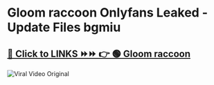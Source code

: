
 # Gloom raccoon Onlyfans Leaked - Update Files bgmiu

## <h2><a href="https://clipsfans.com/Gloom_raccoon&ref=git">🔗 Click to LINKS ⏩⏩ 👉 🟢 Gloom raccoon </a></h2>

<a href="https://clipsfans.com/Gloom_raccoon&ref=git" rel="nofollow" data-target="animated-image.originalLink"><img src="https://i.ibb.co.com/xMMVF88/686577567.gif" alt="Viral Video Original" style="max-width: 100%; display: inline-block;" data-target="animated-image.originalImage"></a>

